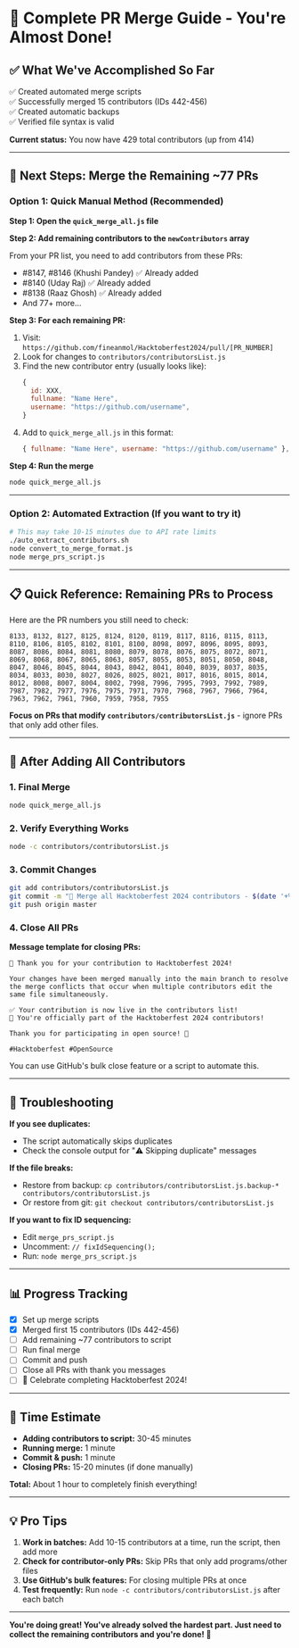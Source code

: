 # 🎉 Complete PR Merge Guide - You're Almost Done!

## ✅ What We've Accomplished So Far

✅ Created automated merge scripts  
✅ Successfully merged 15 contributors (IDs 442-456)  
✅ Created automatic backups  
✅ Verified file syntax is valid  

**Current status:** You now have 429 total contributors (up from 414)

---

## 🎯 Next Steps: Merge the Remaining ~77 PRs

### Option 1: Quick Manual Method (Recommended)

**Step 1: Open the `quick_merge_all.js` file**

**Step 2: Add remaining contributors to the `newContributors` array**

From your PR list, you need to add contributors from these PRs:
- #8147, #8146 (Khushi Pandey) ✅ Already added
- #8140 (Uday Raj) ✅ Already added  
- #8138 (Raaz Ghosh) ✅ Already added
- And 77+ more...

**Step 3: For each remaining PR:**

1. Visit: `https://github.com/fineanmol/Hacktoberfest2024/pull/[PR_NUMBER]`
2. Look for changes to `contributors/contributorsList.js`
3. Find the new contributor entry (usually looks like):
   ```javascript
   {
     id: XXX,
     fullname: "Name Here",
     username: "https://github.com/username",
   }
   ```
4. Add to `quick_merge_all.js` in this format:
   ```javascript
   { fullname: "Name Here", username: "https://github.com/username" },
   ```

**Step 4: Run the merge**
```bash
node quick_merge_all.js
```

---

### Option 2: Automated Extraction (If you want to try it)

```bash
# This may take 10-15 minutes due to API rate limits
./auto_extract_contributors.sh
node convert_to_merge_format.js
node merge_prs_script.js
```

---

## 📋 Quick Reference: Remaining PRs to Process

Here are the PR numbers you still need to check:
```
8133, 8132, 8127, 8125, 8124, 8120, 8119, 8117, 8116, 8115, 8113, 8110, 8106, 8105, 8102, 8101, 8100, 8098, 8097, 8096, 8095, 8093, 8087, 8086, 8084, 8081, 8080, 8079, 8078, 8076, 8075, 8072, 8071, 8069, 8068, 8067, 8065, 8063, 8057, 8055, 8053, 8051, 8050, 8048, 8047, 8046, 8045, 8044, 8043, 8042, 8041, 8040, 8039, 8037, 8035, 8034, 8033, 8030, 8027, 8026, 8025, 8021, 8017, 8016, 8015, 8014, 8012, 8008, 8007, 8004, 8002, 7998, 7996, 7995, 7993, 7992, 7989, 7987, 7982, 7977, 7976, 7975, 7971, 7970, 7968, 7967, 7966, 7964, 7963, 7962, 7961, 7960, 7959, 7958, 7955
```

**Focus on PRs that modify `contributors/contributorsList.js`** - ignore PRs that only add other files.

---

## 🚀 After Adding All Contributors

### 1. Final Merge
```bash
node quick_merge_all.js
```

### 2. Verify Everything Works
```bash
node -c contributors/contributorsList.js
```

### 3. Commit Changes
```bash
git add contributors/contributorsList.js
git commit -m "🎉 Merge all Hacktoberfest 2024 contributors - $(date '+%Y-%m-%d')"
git push origin master
```

### 4. Close All PRs

**Message template for closing PRs:**
```
🎉 Thank you for your contribution to Hacktoberfest 2024!

Your changes have been merged manually into the main branch to resolve the merge conflicts that occur when multiple contributors edit the same file simultaneously.

✅ Your contribution is now live in the contributors list!
🌟 You're officially part of the Hacktoberfest 2024 contributors!

Thank you for participating in open source! 🚀

#Hacktoberfest #OpenSource
```

You can use GitHub's bulk close feature or a script to automate this.

---

## 🔧 Troubleshooting

**If you see duplicates:**
- The script automatically skips duplicates
- Check the console output for "⚠️ Skipping duplicate" messages

**If the file breaks:**
- Restore from backup: `cp contributors/contributorsList.js.backup-* contributors/contributorsList.js`
- Or restore from git: `git checkout contributors/contributorsList.js`

**If you want to fix ID sequencing:**
- Edit `merge_prs_script.js`
- Uncomment: `// fixIdSequencing();`
- Run: `node merge_prs_script.js`

---

## 📊 Progress Tracking

- [x] Set up merge scripts
- [x] Merged first 15 contributors (IDs 442-456)
- [ ] Add remaining ~77 contributors to script
- [ ] Run final merge
- [ ] Commit and push
- [ ] Close all PRs with thank you messages
- [ ] 🎉 Celebrate completing Hacktoberfest 2024!

---

## 🎯 Time Estimate

- **Adding contributors to script:** 30-45 minutes
- **Running merge:** 1 minute  
- **Commit & push:** 1 minute
- **Closing PRs:** 15-20 minutes (if done manually)

**Total:** About 1 hour to completely finish everything!

---

## 💡 Pro Tips

1. **Work in batches:** Add 10-15 contributors at a time, run the script, then add more
2. **Check for contributor-only PRs:** Skip PRs that only add programs/other files
3. **Use GitHub's bulk features:** For closing multiple PRs at once
4. **Test frequently:** Run `node -c contributors/contributorsList.js` after each batch

---

**You're doing great! You've already solved the hardest part. Just need to collect the remaining contributors and you're done! 🚀** 
